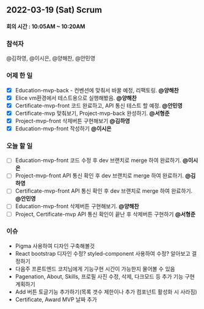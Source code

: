 ## 2022-03-19 (Sat) Scrum
#### 회의 시간 : 10:05AM ~ 10:20AM

### 참석자
@김하영, @이시은, @양해찬, @안민영

### 어제 한 일
 - [X] Education-mvp-back - 컨벤션에 맞춰서 바꿀 예정, 리팩토링. **@양해찬**
 - [X] Elice vm환경에서 테스트용으로 실행해봤음. **@양해찬**
 - [X] Certificate-mvp-front 코드 완료하고, API 통신 테스트 할 예정. **@안민영**
 - [X] Certificate-mvp 맞춰보기, Project-mvp-back 완성하기. **@서형준**
 - [X] Project-mvp-front 삭제버튼 구현해보기 **@김하영**
 - [X] Education-mvp-front 작성하기 **@이시은**

### 오늘 할 일
 - [ ] Education-mvp-front 코드 수정 후 dev 브랜치로 merge 하여 완료하기. **@이시은**
 - [ ] Project-mvp-front API 통신 확인 후 dev 브랜치로 merge 하여 완료하기. **@김하영**
 - [ ] Certificate-mvp-front API 통신 확인 후 dev 브랜치로 merge 하여 완료하기. **@안민영**
 - [ ] Education-mvp-front 삭제버튼 구현해보기. **@양해찬**
 - [ ] Project, Certificate-mvp API 통신 확인이 끝난 후 삭제버튼 구현하기 **@서형준**

### 이슈
 - Pigma 사용하여 디자인 구축해볼것
 - React bootstrap 디자인 수정? styled-component 사용하여 수정? 알아보고 결정하기
 - 다음주 프론트엔드 코치님에게 기능구현 시간이 가능한지 물어볼 수 있음
 - Pagenation, About, Skills, 프로필 사진 수정, 삭제, 다크모드 등 추가 기능 구현 계획하기
 - Add 버튼 토글기능 추가하기(목록 갯수 제한이나 추가 컴포넌트 활성화 시 사라짐)
 - Certificate, Award MVP 날짜 추가

<br/>